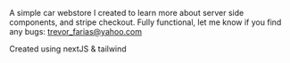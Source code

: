 A simple car webstore I created to learn more about server side components, and stripe checkout. Fully functional, let me know if you find any bugs: trevor_farias@yahoo.com

Created using nextJS & tailwind
